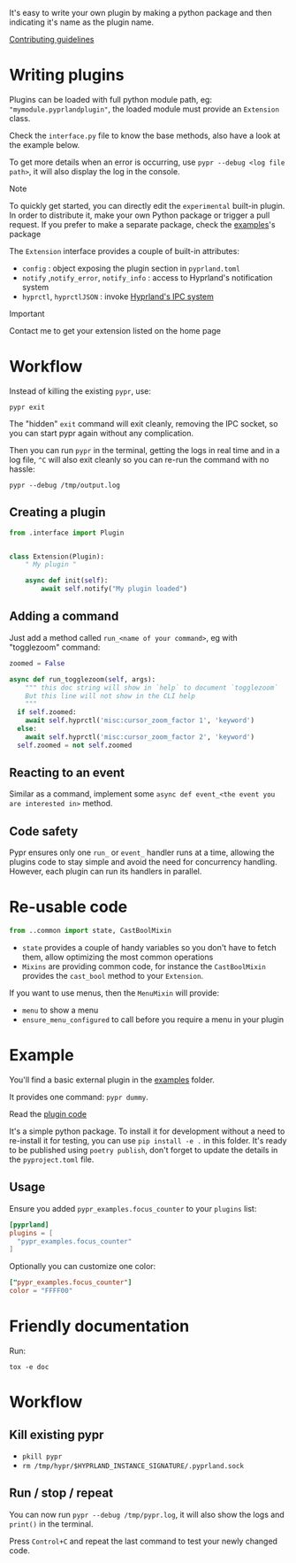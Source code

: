 It's easy to write your own plugin by making a python package and then indicating it's name as the plugin name.

[Contributing guidelines](https://github.com/hyprland-community/pyprland/blob/main/CONTRIBUTING.md)

# Writing plugins

Plugins can be loaded with full python module path, eg: `"mymodule.pyprlandplugin"`, the loaded module must provide an `Extension` class.

Check the `interface.py` file to know the base methods, also have a look at the example below.

To get more details when an error is occurring, use `pypr --debug <log file path>`, it will also display the log in the console.

> [!note]
> To quickly get started, you can directly edit the `experimental` built-in plugin.
> In order to distribute it, make your own Python package or trigger a pull request.
> If you prefer to make a separate package, check the [examples](https://github.com/hyprland-community/pyprland/blob/main/sample_extension/)'s package

The `Extension` interface provides a couple of built-in attributes:

- `config` : object exposing the plugin section in `pyprland.toml`
- `notify` ,`notify_error`, `notify_info` : access to Hyprland's notification system
- `hyprctl`, `hyprctlJSON` : invoke [Hyprland's IPC system](https://wiki.hyprland.org/Configuring/Dispatchers/)


> [!important]
> Contact me to get your extension listed on the home page

# Workflow

Instead of killing the existing `pypr`, use:
```
pypr exit
```

The "hidden" `exit` command will exit cleanly, removing the IPC socket, so you can start pypr again without any complication.

Then you can run `pypr` in the terminal, getting the logs in real time and in a log file, `^C` will also exit cleanly so you can re-run the command with no hassle:

```
pypr --debug /tmp/output.log
```


## Creating a plugin

```python
from .interface import Plugin


class Extension(Plugin):
    " My plugin "

    async def init(self):
        await self.notify("My plugin loaded")
```

## Adding a command

Just add a method called `run_<name of your command>`, eg with "togglezoom" command:

```python
zoomed = False

async def run_togglezoom(self, args):
    """ this doc string will show in `help` to document `togglezoom`
    But this line will not show in the CLI help
    """
  if self.zoomed:
    await self.hyprctl('misc:cursor_zoom_factor 1', 'keyword')
  else:
    await self.hyprctl('misc:cursor_zoom_factor 2', 'keyword')
  self.zoomed = not self.zoomed
```

## Reacting to an event

Similar as a command, implement some `async def event_<the event you are interested in>` method.

## Code safety

Pypr ensures only one `run_` or `event_` handler runs at a time, allowing the plugins code to stay simple and avoid the need for concurrency handling.
However, each plugin can run its handlers in parallel.

# Re-usable code

```py
from ..common import state, CastBoolMixin
```

- `state` provides a couple of handy variables so you don't have to fetch them, allow optimizing the most common operations
- `Mixins` are providing common code, for instance the `CastBoolMixin` provides the `cast_bool` method to your `Extension`.

If you want to use menus, then the `MenuMixin` will provide:
- `menu` to show a menu
- `ensure_menu_configured` to call before you require a menu in your plugin

# Example

You'll find a basic external plugin in the [examples](https://github.com/hyprland-community/pyprland/blob/main/sample_extension/) folder.

It provides one command: `pypr dummy`.

Read the [plugin code](https://github.com/hyprland-community/pyprland/blob/main/sample_extension/pypr_examples/focus_counter.py)

It's a simple python package. To install it for development without a need to re-install it for testing, you can use `pip install -e .` in this folder.
It's ready to be published using `poetry publish`, don't forget to update the details in the `pyproject.toml` file.

## Usage

Ensure you added `pypr_examples.focus_counter` to your `plugins` list:

```toml
[pyprland]
plugins = [
  "pypr_examples.focus_counter"
]
```

Optionally you can customize one color:

```toml
["pypr_examples.focus_counter"]
color = "FFFF00"
```

# Friendly documentation

Run:

`tox -e doc`

# Workflow

## Kill existing pypr

- `pkill pypr`
- `rm /tmp/hypr/$HYPRLAND_INSTANCE_SIGNATURE/.pyprland.sock`

## Run / stop / repeat

You can now run `pypr --debug /tmp/pypr.log`, it will also show the logs and `print()` in the terminal.

Press `Control+C` and repeat the last command to test your newly changed code.

